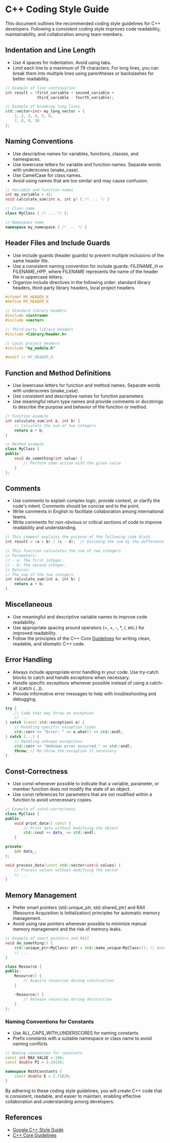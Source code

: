 # C++ Coding Style Guide

This document outlines the recommended coding style guidelines for C++ developers. Following a consistent coding style improves code readability, maintainability, and collaboration among team members.

## Indentation and Line Length

- Use 4 spaces for indentation. Avoid using tabs.
- Limit each line to a maximum of 79 characters. For long lines, you can break them into multiple lines using parentheses or backslashes for better readability.

```cpp
// Example of line continuation
int result = (first_variable + second_variable +
              third_variable - fourth_variable);

// Example of breaking long lines
std::vector<int> my_long_vector = {
    1, 2, 3, 4, 5, 6,
    7, 8, 9, 10
};
```

## Naming Conventions

- Use descriptive names for variables, functions, classes, and namespaces.
- Use lowercase letters for variable and function names. Separate words with underscores (snake_case).
- Use CamelCase for class names.
- Avoid using names that are too similar and may cause confusion.

```cpp
// Variable and function names
int my_variable = 42;
void calculate_sum(int x, int y) { /* ... */ }

// Class name
class MyClass { /* ... */ };

// Namespace name
namespace my_namespace { /* ... */ }
```

## Header Files and Include Guards

- Use include guards (header guards) to prevent multiple inclusions of the same header file.
- Use a consistent naming convention for include guards: FILENAME_H or FILENAME_HPP, where FILENAME represents the name of the header file in uppercase letters.
- Organize include directives in the following order: standard library headers, third-party library headers, local project headers.

```cpp
#ifndef MY_HEADER_H
#define MY_HEADER_H

// Standard library headers
#include <iostream>
#include <vector>

// Third-party library headers
#include <library/header.h>

// Local project headers
#include "my_module.h"

#endif // MY_HEADER_H
```

## Function and Method Definitions

- Use lowercase letters for function and method names. Separate words with underscores (snake_case).
- Use consistent and descriptive names for function parameters.
- Use meaningful return type names and provide comments or docstrings to describe the purpose and behavior of the function or method.

```cpp
// Function example
int calculate_sum(int a, int b) {
    // Calculate the sum of two integers
    return a + b;
}

// Method example
class MyClass {
public:
    void do_something(int value) {
        // Perform some action with the given value
    }
};
```

## Comments

- Use comments to explain complex logic, provide context, or clarify the code's intent. Comments should be concise and to the point.
- Write comments in English to facilitate collaboration among international teams.
- Write comments for non-obvious or critical sections of code to improve readability and understanding.

```cpp
// This comment explains the purpose of the following code block
int result = (a + b) / (c - d);  // Dividing the sum by the difference

// This function calculates the sum of two integers
// Parameters:
// - a: The first integer.
// - b: The second integer.
// Returns:
// The sum of the two integers.
int calculate_sum(int a, int b) {
    return a + b;
}
```

## Miscellaneous

- Use meaningful and descriptive variable names to improve code readability.
- Use appropriate spacing around operators (=, +, -, \*, /, etc.) for improved readability.
- Follow the principles of the C++ Core [Guidelines](https://github.com/isocpp/CppCoreGuidelines) for writing clean, readable, and idiomatic C++ code.

## Error Handling

- Always include appropriate error handling in your code. Use try-catch blocks to catch and handle exceptions when necessary.
- Handle specific exceptions whenever possible instead of using a catch-all (catch (...)).
- Provide informative error messages to help with troubleshooting and debugging.

```cpp
try {
    // Code that may throw an exception
    // ...
} catch (const std::exception& e) {
    // Handling specific exception types
    std::cerr << "Error: " << e.what() << std::endl;
} catch (...) {
    // Handling unknown exceptions
    std::cerr << "Unknown error occurred." << std::endl;
    throw; // Re-throw the exception if necessary
}
```

## Const-Correctness

- Use const whenever possible to indicate that a variable, parameter, or member function does not modify the state of an object.
- Use const references for parameters that are not modified within a function to avoid unnecessary copies.

```cpp
// Example of const-correctness
class MyClass {
public:
    void print_data() const {
        // Print data without modifying the object
        std::cout << data_ << std::endl;
    }

private:
    int data_;
};

void process_data(const std::vector<int>& values) {
    // Process values without modifying the vector
    // ...
}
```

## Memory Management

- Prefer smart pointers (std::unique_ptr, std::shared_ptr) and RAII (Resource Acquisition Is Initialization) principles for automatic memory management.
- Avoid using raw pointers whenever possible to minimize manual memory management and the risk of memory leaks.

```cpp
// Example of smart pointers and RAII
void do_something() {
    std::unique_ptr<MyClass> ptr = std::make_unique<MyClass>(); // Automatic memory management
    // ...
}

class Resource {
public:
    Resource() {
        // Acquire resources during construction
    }

    ~Resource() {
        // Release resources during destruction
    }
};
```

### Naming Conventions for Constants

- Use ALL_CAPS_WITH_UNDERSCORES for naming constants.
- Prefix constants with a suitable namespace or class name to avoid naming conflicts.

```cpp
// Naming convention for constants
const int MAX_VALUE = 100;
const double PI = 3.14159;

namespace MathConstants {
    const double E = 2.71828;
}
```

By adhering to these coding style guidelines, you will create C++ code that is consistent, readable, and easier to maintain, enabling effective collaboration and understanding among developers.

## References

- [Google C++ Style Guide](https://google.github.io/styleguide/cppguide.html)
- [C++ Core Guidelines](https://github.com/isocpp/CppCoreGuidelines)

